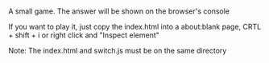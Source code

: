 #
A small game.
The answer will be shown on the browser's console

If you want to play it, just copy the index.html into a about:blank page, CRTL + shift + i or right click and "Inspect element" 

Note: The index.html and switch.js must be on the same directory
